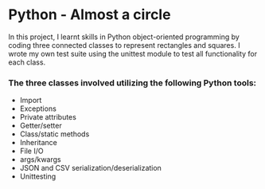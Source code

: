 # Python - Almost a circle  
In this project, I learnt skills in Python object-oriented programming by coding three connected classes to represent rectangles and squares. I wrote my own test suite using the unittest module to test all functionality for each class.  
### The three classes involved utilizing the following Python tools:

- Import
- Exceptions
- Private attributes
- Getter/setter
- Class/static methods
- Inheritance
- File I/O
- args/kwargs
- JSON and CSV serialization/deserialization
- Unittesting
